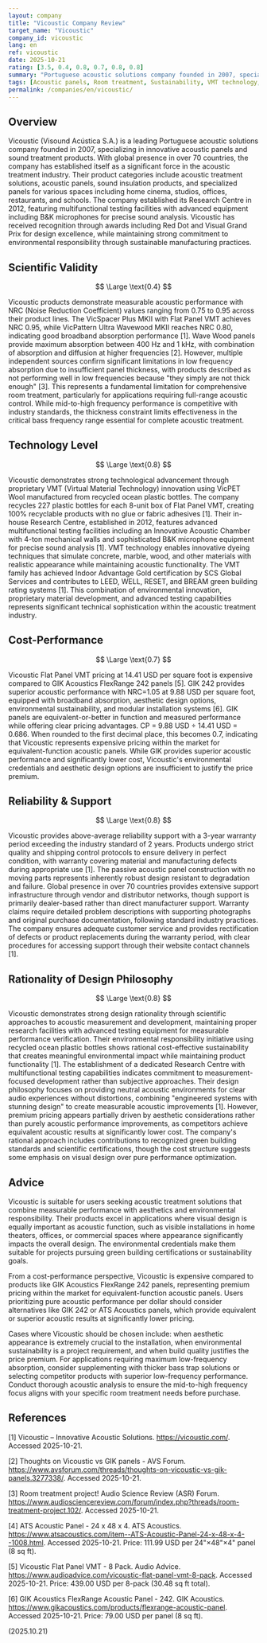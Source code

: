 ```yaml
---
layout: company
title: "Vicoustic Company Review"
target_name: "Vicoustic"
company_id: vicoustic
lang: en
ref: vicoustic
date: 2025-10-21
rating: [3.5, 0.4, 0.8, 0.7, 0.8, 0.8]
summary: "Portuguese acoustic solutions company founded in 2007, specializing in innovative acoustic panels and sound treatment products. Known for proprietary VMT technology using recycled materials and aesthetic design options. Strong environmental focus with products made from ocean-rescued plastic bottles. Global presence in 70+ countries with comprehensive product lines for professional and home applications."
tags: [Acoustic panels, Room treatment, Sustainability, VMT technology, Portugal]
permalink: /companies/en/vicoustic/
---
```

## Overview

Vicoustic (Visound Acústica S.A.) is a leading Portuguese acoustic solutions company founded in 2007, specializing in innovative acoustic panels and sound treatment products. With global presence in over 70 countries, the company has established itself as a significant force in the acoustic treatment industry. Their product categories include acoustic treatment solutions, acoustic panels, sound insulation products, and specialized panels for various spaces including home cinema, studios, offices, restaurants, and schools. The company established its Research Centre in 2012, featuring multifunctional testing facilities with advanced equipment including B&K microphones for precise sound analysis. Vicoustic has received recognition through awards including Red Dot and Visual Grand Prix for design excellence, while maintaining strong commitment to environmental responsibility through sustainable manufacturing practices.

## Scientific Validity

$$ \Large \text{0.4} $$

Vicoustic products demonstrate measurable acoustic performance with NRC (Noise Reduction Coefficient) values ranging from 0.75 to 0.95 across their product lines. The VicSpacer Plus MKII with Flat Panel VMT achieves NRC 0.95, while VicPattern Ultra Wavewood MKII reaches NRC 0.80, indicating good broadband absorption performance [1]. Wave Wood panels provide maximum absorption between 400 Hz and 1 kHz, with combination of absorption and diffusion at higher frequencies [2]. However, multiple independent sources confirm significant limitations in low frequency absorption due to insufficient panel thickness, with products described as not performing well in low frequencies because "they simply are not thick enough" [3]. This represents a fundamental limitation for comprehensive room treatment, particularly for applications requiring full-range acoustic control. While mid-to-high frequency performance is competitive with industry standards, the thickness constraint limits effectiveness in the critical bass frequency range essential for complete acoustic treatment.

## Technology Level

$$ \Large \text{0.8} $$

Vicoustic demonstrates strong technological advancement through proprietary VMT (Virtual Material Technology) innovation using VicPET Wool manufactured from recycled ocean plastic bottles. The company recycles 227 plastic bottles for each 8-unit box of Flat Panel VMT, creating 100% recyclable products with no glue or fabric adhesives [1]. Their in-house Research Centre, established in 2012, features advanced multifunctional testing facilities including an Innovative Acoustic Chamber with 4-ton mechanical walls and sophisticated B&K microphone equipment for precise sound analysis [1]. VMT technology enables innovative dyeing techniques that simulate concrete, marble, wood, and other materials with realistic appearance while maintaining acoustic functionality. The VMT family has achieved Indoor Advantage Gold certification by SCS Global Services and contributes to LEED, WELL, RESET, and BREAM green building rating systems [1]. This combination of environmental innovation, proprietary material development, and advanced testing capabilities represents significant technical sophistication within the acoustic treatment industry.

## Cost-Performance

$$ \Large \text{0.7} $$

Vicoustic Flat Panel VMT pricing at 14.41 USD per square foot is expensive compared to GIK Acoustics FlexRange 242 panels [5]. GIK 242 provides superior acoustic performance with NRC=1.05 at 9.88 USD per square foot, equipped with broadband absorption, aesthetic design options, environmental sustainability, and modular installation systems [6]. GIK panels are equivalent-or-better in function and measured performance while offering clear pricing advantages. CP = 9.88 USD ÷ 14.41 USD = 0.686. When rounded to the first decimal place, this becomes 0.7, indicating that Vicoustic represents expensive pricing within the market for equivalent-function acoustic panels. While GIK provides superior acoustic performance and significantly lower cost, Vicoustic's environmental credentials and aesthetic design options are insufficient to justify the price premium.

## Reliability & Support

$$ \Large \text{0.8} $$

Vicoustic provides above-average reliability support with a 3-year warranty period exceeding the industry standard of 2 years. Products undergo strict quality and shipping control protocols to ensure delivery in perfect condition, with warranty covering material and manufacturing defects during appropriate use [1]. The passive acoustic panel construction with no moving parts represents inherently robust design resistant to degradation and failure. Global presence in over 70 countries provides extensive support infrastructure through vendor and distributor networks, though support is primarily dealer-based rather than direct manufacturer support. Warranty claims require detailed problem descriptions with supporting photographs and original purchase documentation, following standard industry practices. The company ensures adequate customer service and provides rectification of defects or product replacements during the warranty period, with clear procedures for accessing support through their website contact channels [1].

## Rationality of Design Philosophy

$$ \Large \text{0.8} $$

Vicoustic demonstrates strong design rationality through scientific approaches to acoustic measurement and development, maintaining proper research facilities with advanced testing equipment for measurable performance verification. Their environmental responsibility initiative using recycled ocean plastic bottles shows rational cost-effective sustainability that creates meaningful environmental impact while maintaining product functionality [1]. The establishment of a dedicated Research Centre with multifunctional testing capabilities indicates commitment to measurement-focused development rather than subjective approaches. Their design philosophy focuses on providing neutral acoustic environments for clear audio experiences without distortions, combining "engineered systems with stunning design" to create measurable acoustic improvements [1]. However, premium pricing appears partially driven by aesthetic considerations rather than purely acoustic performance improvements, as competitors achieve equivalent acoustic results at significantly lower cost. The company's rational approach includes contributions to recognized green building standards and scientific certifications, though the cost structure suggests some emphasis on visual design over pure performance optimization.

## Advice

Vicoustic is suitable for users seeking acoustic treatment solutions that combine measurable performance with aesthetics and environmental responsibility. Their products excel in applications where visual design is equally important as acoustic function, such as visible installations in home theaters, offices, or commercial spaces where appearance significantly impacts the overall design. The environmental credentials make them suitable for projects pursuing green building certifications or sustainability goals.

From a cost-performance perspective, Vicoustic is expensive compared to products like GIK Acoustics FlexRange 242 panels, representing premium pricing within the market for equivalent-function acoustic panels. Users prioritizing pure acoustic performance per dollar should consider alternatives like GIK 242 or ATS Acoustics panels, which provide equivalent or superior acoustic results at significantly lower pricing.

Cases where Vicoustic should be chosen include: when aesthetic appearance is extremely crucial to the installation, when environmental sustainability is a project requirement, and when build quality justifies the price premium. For applications requiring maximum low-frequency absorption, consider supplementing with thicker bass trap solutions or selecting competitor products with superior low-frequency performance. Conduct thorough acoustic analysis to ensure the mid-to-high frequency focus aligns with your specific room treatment needs before purchase.

## References

[1] Vicoustic – Innovative Acoustic Solutions. https://vicoustic.com/. Accessed 2025-10-21.

[2] Thoughts on Vicoustic vs GIK panels - AVS Forum. https://www.avsforum.com/threads/thoughts-on-vicoustic-vs-gik-panels.3277338/. Accessed 2025-10-21.

[3] Room treatment project! Audio Science Review (ASR) Forum. https://www.audiosciencereview.com/forum/index.php?threads/room-treatment-project.102/. Accessed 2025-10-21.

[4] ATS Acoustic Panel - 24 x 48 x 4. ATS Acoustics. https://www.atsacoustics.com/item--ATS-Acoustic-Panel-24-x-48-x-4--1008.html. Accessed 2025-10-21. Price: 111.99 USD per 24"×48"×4" panel (8 sq ft).

[5] Vicoustic Flat Panel VMT - 8 Pack. Audio Advice. https://www.audioadvice.com/vicoustic-flat-panel-vmt-8-pack. Accessed 2025-10-21. Price: 439.00 USD per 8-pack (30.48 sq ft total).

[6] GIK Acoustics FlexRange Acoustic Panel - 242. GIK Acoustics. https://www.gikacoustics.com/products/flexrange-acoustic-panel. Accessed 2025-10-21. Price: 79.00 USD per panel (8 sq ft).

(2025.10.21)